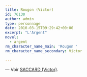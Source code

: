 ```yaml
---
title: Rougon (Victor)
id: 76130
author: admin
type: personnage
date: 2010-03-15T09:29:42+00:00
excerpt: "L'Argent"
novel:
  - argent
rm_character_name_main: 'Rougon '
rm_character_name_secondary: Victor

---
```

— Voir <a href="/personnage/saccard-victor/" target="_self">SACCARD (Victor)</a>.